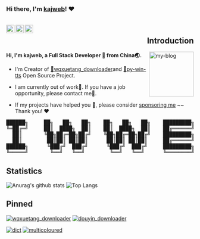 ### Hi there, I'm [kajweb](https://iwwee.com)! ❤️ 
<br>
<div style="text-aligin: center;">
<a href="mailto:kajweb.me@gmail.com"> <img align="left" alt="kajweb's Gmail" width="22px" src="https://cdn.jsdelivr.net/npm/simple-icons@v3/icons/gmail.svg" /></a>
<a href="http://wpa.qq.com/msgrd?v=3&uin=962324338&site=qq&menu=yes"><img align="left" alt="kajweb's QQ" width="22px" src="https://cdn.jsdelivr.net/npm/simple-icons@v3/icons/tencentqq.svg" /></a>
<a href="https://i.loli.net/2020/09/10/mv9n87rJheL4Cjd.png"><img align="left" alt="kajweb's Wechat" width="22px" src="https://cdn.jsdelivr.net/npm/simple-icons@v3/icons/wechat.svg" /></a> 
</div>

<h2 align="right">Introduction</h2>
<a href="https://iwwee.com" title="link to my Blog">  <img align="right" width="120" height="120" alt="my-blog" src="https://avatars2.githubusercontent.com/u/2993320?s=460&u=0f05c58a9b4519183ed48bde006a54430a6b2252&v=4" /></a>

**Hi, I'm kajweb, a Full Stack Developer 💩 from China🌏.** 

- I'm Creator of [🔗wqxuetang_downloader](https://github.com/kajweb/wqxuetang_downloader)and [🔗py-win-tts](https://github.com/kajweb/py-win-tts) Open Source Project.  

- I am currently out of work🌚. If you have a job opportunity, please contact me🌺. 

- If my projects have helped you 🚀, please consider [sponsoring me](https://i.loli.net/2020/02/06/lcSywCLVKPTsFU4.jpg)  ~~ Thank you! ❤️

<pre style="text-aligin: center;">██████╗     ██╗   ██╗   ██╗    ██╗   ██╗   ██╗    █████████╗    █████████╗
╚═██╔═╝     ██║  ████╗  ██║    ██║  ████╗  ██║    ██╔══════╝    ██╔══════╝
  ██║       ╚██╗██╔═██╗██╔╝    ╚██╗██╔═██╗██╔╝    █████████╗    █████████╗
  ██║        ██║██║ ██║██║      ██║██║ ██║██║     ██╔══════╝    ██╔══════╝
██████╗      ╚███╔╝  ███╔╝      ╚███╔╝  ███╔╝     █████████╗    █████████╗
╚═════╝       ╚══╝   ╚══╝        ╚══╝   ╚══╝      ╚════════╝    ╚════════╝
</pre>


## Statistics 

![Anurag's github stats](https://github-readme-stats.vercel.app/api?username=kajweb&show_icons=true&include_all_commits=true&theme=chartreuse-dark)
![Top Langs](https://github-readme-stats.vercel.app/api/top-langs/?username=kajweb&layout=compact&theme=chartreuse-dark)


## Pinned
[![wqxuetang_downloader](https://github-readme-stats-one.vercel.app/api/pin/?username=kajweb&repo=wqxuetang_downloader&theme=blue-green)](https://github.com/kajweb/wqxuetang_downloader)
[![douyin_downloader](https://github-readme-stats-one.vercel.app/api/pin/?username=kajweb&repo=douyin_downloader&theme=great-gatsby)](https://github.com/kajweb/douyin_downloader)

[![dict](https://github-readme-stats-one.vercel.app/api/pin/?username=kajweb&repo=dict&theme=radical)](https://github.com/kajweb/dict)
[![multicoloured](https://github-readme-stats-one.vercel.app/api/pin/?username=kajweb&repo=multicoloured&theme=highcontrast)](https://github.com/kajweb/multicoloured)







